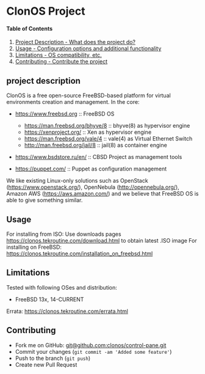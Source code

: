 # ClonOS Project

#### Table of Contents

1. [Project Description - What does the project do?](#project-description)
2. [Usage - Configuration options and additional functionality](#usage)
3. [Limitations - OS compatibility, etc.](#limitations)
4. [Contributing - Contribute the project](#contributing)

## project description

ClonOS is a free open-source FreeBSD-based platform for virtual environments creation and management. In the core:

- https://www.freebsd.org :: FreeBSD OS
  + https://man.freebsd.org/bhyve/8 :: bhyve(8) as hypervisor engine
  + https://xenproject.org/ :: Xen as hypervisor engine
  + https://man.freebsd.org/vale/4 :: vale(4) as Virtual Ethernet Switch
  + http://man.freebsd.org/jail/8 :: jail(8) as container engine

- https://www.bsdstore.ru/en/ :: CBSD Project as management tools

- https://puppet.com/ :: Puppet as configuration management

We like existing Linux-only solutions such as OpenStack (https://www.openstack.org/), OpenNebula (http://opennebula.org/), Amazon AWS (https://aws.amazon.com/) and we believe that FreeBSD OS is able to give something similar.

## Usage

For installing from ISO: Use downloads pages https://clonos.tekroutine.com/download.html to obtain latest .ISO image
For installing on FreeBSD: https://clonos.tekroutine.com/installation_on_freebsd.html

## Limitations

Tested with following OSes and distribution:

- FreeBSD 13x, 14-CURRENT

Errata: https://clonos.tekroutine.com/errata.html

## Contributing

* Fork me on GitHub: [git@github.com:clonos/control-pane.git](git@github.com:clonos/control-pane.git)
* Commit your changes (`git commit -am 'Added some feature'`)
* Push to the branch (`git push`)
* Create new Pull Request
